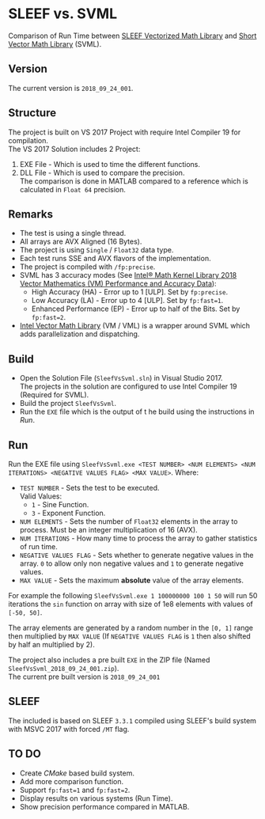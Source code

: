 # SLEEF vs. SVML
Comparison of Run Time between [SLEEF Vectorized Math Library][1] and [Short Vector Math Library][2] (SVML).

## Version  
The current version is `2018_09_24_001`.

## Structure
The project is built on VS 2017 Project with require Intel Compiler 19 for compilation.  
The VS 2017 Solution includes 2 Project:

 1.	EXE File - Which is used to time the different functions.
 2.	DLL File - Which is used to compare the precision.  
 	The comparison is done in MATLAB compared to a reference which is calculated in `Float 64` precision.

## Remarks
 *	The test is using a single thread.
 *	All arrays are AVX Aligned (16 Bytes).
 *	The project is using `Single`  / `Float32` data type.
 *	Each test runs SSE and AVX flavors of the implementation.
 * 	The project is compiled with `/fp:precise`.
 *	SVML has 3 accuracy modes (See [Intel® Math Kernel Library 2018 Vector Mathematics (VM) Performance and Accuracy Data](https://software.intel.com/sites/products/documentation/doclib/mkl/vm/vmdata.htm)):
 	*	High Accuracy (HA) - Error up to 1 [ULP]. Set by `fp:precise`.
 	*	Low Accuracy (LA) - Error up to 4 [ULP]. Set by `fp:fast=1`.
 	*	Enhanced Performance (EP) - Error up to half of the Bits. Set by `fp:fast=2`.  
 *	[Intel Vector Math Library](https://software.intel.com/en-us/mkl-developer-reference-c-vector-mathematical-functions) (VM / VML) is a wrapper around SVML which adds parallelization and dispatching.

## Build
 *	Open the Solution File (`SleefVsSvml.sln`) in Visual Studio 2017.  
 	The projects in the solution are configured to use Intel Compiler 19 (Required for SVML).
 *	Build the project `SleefVsSvml`.
 *	Run the `EXE` file which is the output of t he build using the instructions in *Run*.

## Run
Run the EXE file using `SleefVsSvml.exe <TEST NUMBER> <NUM ELEMENTS> <NUM ITERATIONS> <NEGATIVE VALUES FLAG> <MAX VALUE>`.
Where:

 * 	`TEST NUMBER` - Sets the test to be executed.  
 	Valid Values:
  	*	`1` - Sine Function.
  	*	`3` - Exponent Function.
 *	`NUM ELEMENTS` - Sets the number of `Float32` elements in the array to process. Must be an integer multiplication of 16 (AVX).
 * 	`NUM ITERATIONS` - How many time to process the array to gather statistics of run time.
 * 	`NEGATIVE VALUES FLAG` - Sets whether to generate negative values in the array. `0` to allow only non negative values and `1` to generate negative values.
 * 	`MAX VALUE` - Sets the maximum **absolute** value of the array elements.

For example the following `SleefVsSvml.exe 1 100000000 100 1 50` will run 50 iterations the `sin` function on array with size of 1e8 elements with values of `[-50, 50]`.

The array elements are generated by a random number in the `[0, 1]` range then multiplied by `MAX VALUE` (If `NEGATIVE VALUES FLAG` is `1` then also shifted by half an multiplied by 2).

The project also includes a pre built `EXE` in the ZIP file (Named `SleefVsSvml_2018_09_24_001.zip`).  
The current pre built version is `2018_09_24_001`

## SLEEF
The included is based on SLEEF `3.3.1` compiled using SLEEF's build system with MSVC 2017 with forced `/MT` flag.

## TO DO
 *	Create *CMake* based build system.
 * 	Add more comparison function.
 * 	Support `fp:fast=1` and `fp:fast=2`.
 *	Display results on various systems (Run Time).
 *	Show precision performance compared in MATLAB.

 [1]: https://sleef.org/ "SLEEF Vectorized Math Library"
 [2]: https://software.intel.com/en-us/cpp-compiler-developer-guide-and-reference-intrinsics-for-short-vector-math-library-operations "Intrinsics for Short Vector Math Library Operations"